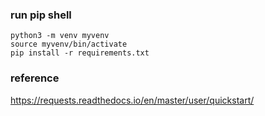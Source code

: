 ### run pip shell
```
python3 -m venv myvenv
source myvenv/bin/activate
pip install -r requirements.txt
```


### reference
https://requests.readthedocs.io/en/master/user/quickstart/
